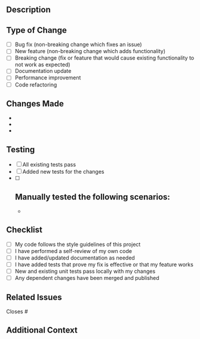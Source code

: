 ## Description
<!-- Brief description of what this PR does -->

## Type of Change
- [ ] Bug fix (non-breaking change which fixes an issue)
- [ ] New feature (non-breaking change which adds functionality)
- [ ] Breaking change (fix or feature that would cause existing functionality to not work as expected)
- [ ] Documentation update
- [ ] Performance improvement
- [ ] Code refactoring

## Changes Made
<!-- List the specific changes made in this PR -->
- 
- 
- 

## Testing
<!-- Describe the tests you ran to verify your changes -->
- [ ] All existing tests pass
- [ ] Added new tests for the changes
- [ ] Manually tested the following scenarios:
  - 
  - 

## Checklist
- [ ] My code follows the style guidelines of this project
- [ ] I have performed a self-review of my own code
- [ ] I have added/updated documentation as needed
- [ ] I have added tests that prove my fix is effective or that my feature works
- [ ] New and existing unit tests pass locally with my changes
- [ ] Any dependent changes have been merged and published

## Related Issues
<!-- Link any related issues here -->
Closes #

## Additional Context
<!-- Add any other context or screenshots about the PR here -->